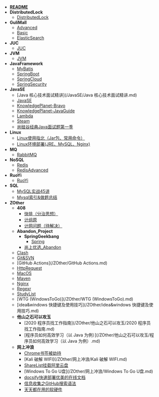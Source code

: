 - [**README**](/README.md)
- **DistributedLock**
  - [DistributedLock](/DistributedLock/DistributedLock.md)
- **GuliMall**
  - [Advanced](/GuliMall/Advanced.md)
  - [Basic](/GuliMall/Basic.md)
  - [ElasticSearch](/GuliMall/ElasticSearch.md)
- **JUC**
  - [JUC](/JUC/JUC.md)
- **JVM**
  - [JVM](/JVM/JVM.md)
- **JavaFramework**
  - [MyBatis](/JavaFramework/MyBatis.md)
  - [SpringBoot](/JavaFramework/SpringBoot.md)
  - [SpringCloud](/JavaFramework/SpringCloud.md)
  - [SpringSecurity](/JavaFramework/SpringSecurity.md)
- **JavaSE**
  - [Java 核心技术面试精讲](/JavaSE/Java 核心技术面试精讲.md)
  - [JavaSE](/JavaSE/JavaSE.md)
  - [KnowledgePlanet-Bravo](/JavaSE/KnowledgePlanet-Bravo.md)
  - [KnowledgePlanet-JavaGuide](/JavaSE/KnowledgePlanet-JavaGuide.md)
  - [Lambda](/JavaSE/Lambda.md)
  - [Steam](/JavaSE/Steam.md)
  - [尚硅谷经典Java面试题第一季](/JavaSE/尚硅谷经典Java面试题第一季.md)
- **Linux**
  - [Linux使用指北（Jar包、常用命令）](/Linux/Linux使用指北（Jar包、常用命令）.md)
  - [Linux环境部署(JRE、MySQL、Nginx)](/Linux/Linux环境部署(JRE、MySQL、Nginx).md)
- **MQ**
  - [RabbitMQ](/MQ/RabbitMQ.md)
- **NoSQL**
  - [Redis](/NoSQL/Redis.md)
  - [RedisAdvanced](/NoSQL/RedisAdvanced.md)
- **RuoYi**
  - [RuoYi](/RuoYi/RuoYi.md)
- **SQL**
  - [MySQL实战45讲](/SQL/MySQL实战45讲.md)
  - [Mysql索引&做题总结](/SQL/Mysql索引&做题总结.md)
- **ZOther**
  - **408**
    - [快排（分治思想）](/ZOther/408/快排（分治思想）.md)
    - [计组原](/ZOther/408/计组原.md)
    - [计网问题（待解决）](/ZOther/408/计网问题（待解决）.md)
  - **Abandon_Project**
    - **SpringGeekbang**
      - [Spring](/ZOther/Abandon_Project/SpringGeekbang/Spring.md)
    - [尚上优选_Abandon](/ZOther/Abandon_Project/尚上优选_Abandon.md)
  - [Clash](/ZOther/Clash.md)
  - [Git&SVN](/ZOther/Git&SVN.md)
  - [GitHub Actions](/ZOther/GitHub Actions.md)
  - [HttpRequest](/ZOther/HttpRequest.md)
  - [MacOS](/ZOther/MacOS.md)
  - [Maven](/ZOther/Maven.md)
  - [Nginx](/ZOther/Nginx.md)
  - [Regexr](/ZOther/Regexr.md)
  - [StudyList](/ZOther/StudyList.md)
  - [WTG (WindowsToGo)](/ZOther/WTG (WindowsToGo).md)
  - [idea&windows 快捷键及使用技巧](/ZOther/idea&windows 快捷键及使用技巧.md)
  - **他山之石可以攻玉**
    - [2020 程序员找工作指南](/ZOther/他山之石可以攻玉/2020 程序员找工作指南.md)
    - [程序员如何高效学习（以 Java 为例）](/ZOther/他山之石可以攻玉/程序员如何高效学习（以 Java 为例）.md)
  - **网上冲浪**
    - [Chrome书签被劫持](/ZOther/网上冲浪/Chrome书签被劫持.md)
    - [Kali 破解 WIFI](/ZOther/网上冲浪/Kali 破解 WIFI.md)
    - [ShareList挂载阿里云盘](/ZOther/网上冲浪/ShareList挂载阿里云盘.md)
    - [Windows To Go U盘](/ZOther/网上冲浪/Windows To Go U盘.md)
    - [docsify快速部署优美的在线文档](/ZOther/网上冲浪/docsify快速部署优美的在线文档.md)
    - [信息收集之GitHub搜索语法](/ZOther/网上冲浪/信息收集之GitHub搜索语法.md)
    - [天天都在用的软硬件](/ZOther/网上冲浪/天天都在用的软硬件.md)
